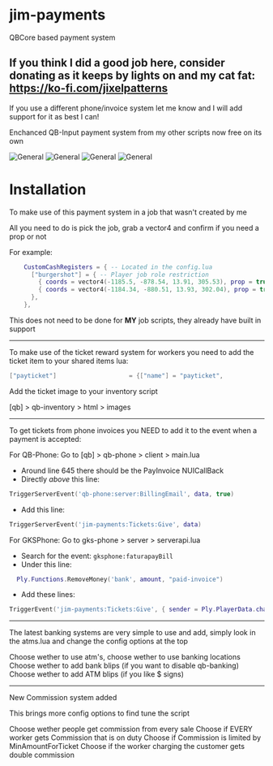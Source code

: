 # jim-payments
QBCore based payment system

If you think I did a good job here, consider donating as it keeps by lights on and my cat fat:
https://ko-fi.com/jixelpatterns
--------------

If you use a different phone/invoice system let me know and I will add support for it as best I can!

Enchanced QB-Input payment system from my other scripts now free on its own

![General](https://i.imgur.com/37d2mE3.jpeg) ![General](https://i.imgur.com/AIdXzxX.jpeg)
![General](https://i.imgur.com/RYADcI2.jpeg) ![General](https://i.imgur.com/ICbQyeQ.jpeg)

# Installation

To make use of this payment system in a job that wasn't created by me

All you need to do is pick the job, grab a vector4 and confirm if you need a prop or not

For example:
```lua
    CustomCashRegisters = { -- Located in the config.lua
      ["burgershot"] = { -- Player job role restriction
        { coords = vector4(-1185.5, -878.54, 13.91, 305.53), prop = true, }, -- vector4 to place the till and the way it faces
        { coords = vector4(-1184.34, -880.51, 13.93, 302.04), prop = true, }, -- "prop = true" spawns a prop at the coords
      },
    },
```

This does not need to be done for **MY** job scripts, they already have built in support

--------------

To make use of the ticket reward system for workers you need to add the ticket item to your shared items lua:
```lua
["payticket"] 					 = {["name"] = "payticket", 				["label"] = "Receipt", 	     			["weight"] = 150, 		["type"] = "item", 		["image"] = "ticket.png", 				["unique"] = false,   	["useable"] = false,    ["shouldClose"] = false,    ["combinable"] = nil,   ["description"] = "Cash these in at the bank!"},	
```

Add the ticket image to your inventory script

[qb] > qb-inventory > html > images

--------------
To get tickets from phone invoices you NEED to add it to the event when a payment is accepted:

For QB-Phone:
Go to [qb] > qb-phone > client > main.lua
- Around line 645 there should be the PayInvoice NUICallBack
- Directly *above* this line:
```lua
TriggerServerEvent('qb-phone:server:BillingEmail', data, true)
```

- Add this line:
```lua
TriggerServerEvent('jim-payments:Tickets:Give', data)
```

For GKSPhone:
Go to gks-phone > server > serverapi.lua

- Search for the event: ```gksphone:faturapayBill```
- Under this line:
```lua
  Ply.Functions.RemoveMoney('bank', amount, "paid-invoice")
```

- Add these lines:
```lua
TriggerEvent('jim-payments:Tickets:Give', { sender = Ply.PlayerData.charinfo.firstname, senderCitizenId = data[1].sendercitizenid, society = data[1].society, amount = data[1].amount })
```

--------------

The latest banking systems are very simple to use and add,
simply look in the atms.lua and change the config options at the top

Choose wether to use atm's, choose wether to use banking locations
Choose wether to add bank blips (if you want to disable qb-banking)
Choose wether to add ATM blips (if you like $ signs)

--------------

New Commission system added

This brings more config options to find tune the script

Choose wether people get commission from every sale
Choose if EVERY worker gets Commission that is on duty
Choose if Commission is limited by MinAmountForTicket
Choose if the worker charging the customer gets double commission
